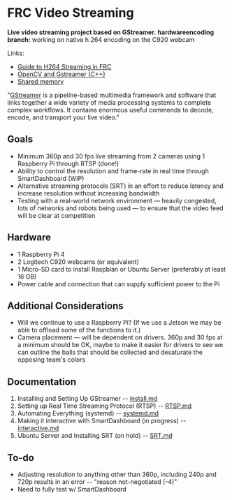 # FRC Video Streaming
**Live video streaming project based on GStreamer.**
**hardwareencoding branch:** working on native h.264 encoding on the C920 webcam

Links:
* [Guide to H264 Streaming in FRC](https://rianadon.github.io/blog/2019/04/04/guide-to-h264-streaming-frc.html)
* [OpenCV and Gstreamer (C++)](https://github.com/tik0/mat2gstreamer)
* [Shared memory](https://github.com/tik0/mat2gstreamer)

"[GStreamer](https://gstreamer.freedesktop.org/) is a pipeline-based multimedia framework and software that links together a wide variety of media processing systems to complete complex workflows. It contains enormous useful commends to decode, encode, and transport your live video."

## Goals
* Minimum 360p and 30 fps live streaming from 2 cameras using 1 Raspberry Pi through RTSP (done!)
* Ability to control the resolution and frame-rate in real time through SmartDashboard (WIP)
* Alternative streaming protocols (SRT) in an effort to reduce latency and increase resolution without increasing bandwidth
* Testing with a real-world network environment — heavily congested, lots of networks and robots being used — to ensure that the video feed will be clear at competition

## Hardware
* 1 Raspberry Pi 4
* 2 Logitech C920 webcams (or equivalent)
* 1 Micro-SD card to install Raspbian or Ubuntu Server (preferably at least 16 GB)
* Power cable and connection that can supply sufficient power to the Pi

## Additional Considerations
* Will we continue to use a Raspberry Pi? (If we use a Jetson we may be able to offload some of the functions to it.)
* Camera placement — will be dependent on drivers. 360p and 30 fps at a minimum should be OK, maybe to make it easier for drivers to see we can outline the balls that should be collected and desaturate the opposing team's colors

## Documentation
1. Installing and Setting Up GStreamer -- [install.md](https://github.com/Team3256/FRC_Video_Streaming/blob/master/docs/install.md)
2. Setting up Real Time Streaming Protocol (RTSP) -- [RTSP.md](https://github.com/Team3256/FRC_Video_Streaming/blob/master/docs/RTSP.md)
3. Automating Everything (systemd) -- [systemd.md](https://github.com/Team3256/FRC_Video_Streaming/blob/master/docs/systemd.md)
4. Making it interactive with SmartDashboard (in progress) -- [interactive.md](https://github.com/Team3256/FRC_Video_Streaming/blob/master/docs/interactive.md)
5. Ubuntu Server and Installing SRT (on hold) -- [SRT.md](https://github.com/Team3256/FRC_Video_Streaming/blob/master/docs/SRT.md)

## To-do
- Adjusting resolution to anything other than 360p, including 240p and 720p results in an error -- "reason not-negotiated (-4)"
- Need to fully test w/ SmartDashboard

